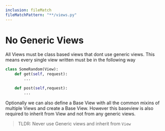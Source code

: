 ```yaml
---
inclusion: fileMatch
fileMatchPattern: "**/views.py"
---
```


# No Generic Views


All Views must be class based views that dont use generic views. This means every single view written must be in the following way

```python
class SomeRandom(View):
    def get(self, request):
        ...

    def post(self,request):
        ...
```

Optionally we can also define a Base View with all the common mixins of multiple Views and create a Base View. However this baseview is also required to inherit from View and not from any generic views.

> TLDR: Never use Generic views and inherit from `View`

